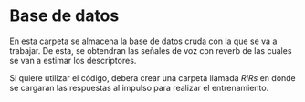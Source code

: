 # Base de datos

En esta carpeta se almacena la base de datos cruda con la que se va a trabajar. De esta, se obtendran las señales de voz con reverb de las cuales se van a estimar los descriptores.

Si quiere utilizar el código, debera crear una carpeta llamada *RIRs* en donde se cargaran las respuestas al impulso para realizar el entrenamiento.